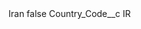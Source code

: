<?xml version="1.0" encoding="UTF-8"?>
<CustomMetadata xmlns="http://soap.sforce.com/2006/04/metadata" xmlns:xsi="http://www.w3.org/2001/XMLSchema-instance" xmlns:xsd="http://www.w3.org/2001/XMLSchema">
    <label>Iran</label>
    <protected>false</protected>
    <values>
        <field>Country_Code__c</field>
        <value xsi:type="xsd:string">IR</value>
    </values>
</CustomMetadata>
